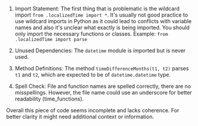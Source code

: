 1. Import Statement: The first thing that is problematic is the wildcard import `from .localizedTime import *`. It's usually not good practice to use wildcard imports in Python as it could lead to conflicts with variable names and also it's unclear what exactly is being imported. You should only import the necessary functions or classes. Example: `from .localizedTime import parse`

2. Unused Dependencies: The `datetime` module is imported but is never used. 

3. Method Definitions: The method `timeDifferenceMonths(t1, t2)` parses `t1` and `t2`, which are expected to be of `datetime.datetime` type. 

4. Spell Check: File and function names are spelled correctly, there are no misspellings. However, the file name could use an underscore for better readability (time_functions).

Overall this piece of code seems incomplete and lacks coherence. For better clarity it might need additional context or information.